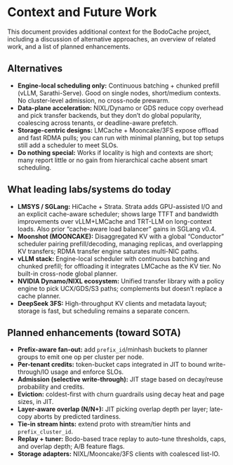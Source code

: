 # Context and Future Work

This document provides additional context for the BodoCache project, including a discussion of alternative approaches, an overview of related work, and a list of planned enhancements.

## Alternatives

*   **Engine-local scheduling only:** Continuous batching + chunked prefill (vLLM, Sarathi-Serve). Good on single nodes, short/medium contexts. No cluster-level admission, no cross-node prewarm.
*   **Data-plane acceleration:** NIXL/Dynamo or GDS reduce copy overhead and pick transfer backends, but they don’t do global popularity, coalescing across tenants, or deadline-aware prefetch.
*   **Storage-centric designs:** LMCache + Mooncake/3FS expose offload and fast RDMA pulls; you can run with minimal planning, but top setups still add a scheduler to meet SLOs.
*   **Do nothing special:** Works if locality is high and contexts are short; many report little or no gain from hierarchical cache absent smart scheduling.

## What leading labs/systems do today

*   **LMSYS / SGLang:** HiCache + Strata. Strata adds GPU-assisted I/O and an explicit cache-aware scheduler; shows large TTFT and bandwidth improvements over vLLM+LMCache and TRT-LLM on long-context loads. Also prior “cache-aware load balancer” gains in SGLang v0.4.
*   **Moonshot (MOONCAKE):** Disaggregated KV with a global “Conductor” scheduler pairing prefill/decoding, managing replicas, and overlapping KV transfers; RDMA transfer engine saturates multi-NIC paths.
*   **vLLM stack:** Engine-local scheduler with continuous batching and chunked prefill; for offloading it integrates LMCache as the KV tier. No built-in cross-node global planner.
*   **NVIDIA Dynamo/NIXL ecosystem:** Unified transfer library with a policy engine to pick UCX/GDS/S3 paths; complements but doesn’t replace a cache planner.
*   **DeepSeek 3FS:** High-throughput KV clients and metadata layout; storage is fast, but scheduling remains a separate concern.

## Planned enhancements (toward SOTA)

*   **Prefix-aware fan-out:** add `prefix_id`/minhash buckets to planner groups to emit one op per cluster per node.
*   **Per-tenant credits:** token-bucket caps integrated in JIT to bound write-through/IO usage and enforce SLOs.
*   **Admission (selective write-through):** JIT stage based on decay/reuse probability and credits.
*   **Eviction:** coldest-first with churn guardrails using decay heat and page sizes, in JIT.
*   **Layer-aware overlap (N/N+):** JIT picking overlap depth per layer; late-copy aborts by predicted tardiness.
*   **Tie-in stream hints:** extend proto with stream/tier hints and `prefix_cluster_id`.
*   **Replay + tuner:** Bodo-based trace replay to auto-tune thresholds, caps, and overlap depth; A/B feature flags.
*   **Storage adapters:** NIXL/Mooncake/3FS clients with coalesced list-IO.

